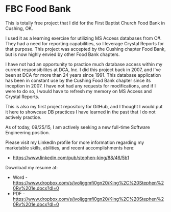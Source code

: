 # FBC Food Bank

This is totally free project that I did for the First Baptist Church Food Bank in Cushing, OK.

I used it as a learning exercise for utilizing MS Access databases from C#.  They had a need for reporting capabilities, so I leverage Crystal Reports for that purpose.  This project was accepted by the Cushing chapter Food Bank, but is now highly envied by other Food Bank chapters.

I have not had an opportunity to practice much database access within my current responsibilites at DCA, Inc.  I did this project back in 2007, and I've been at DCA for more than 24 years since 1991.  This database application has been in constant use by the Cushing Food Bank chapter since its inception in 2007.  I have not had any requests for modifications, and if I were to do so, I would have to refresh my memory on MS Access and Crystal Reports.

This is also my first project repository for GitHub, and I thought I would put it here to showcase DB practices I have learned in the past that I do not actively practice.


As of today, 09/25/15, I am actively seeking a new full-time Software Engineering position.

Please visit my LinkedIn profile for more information regarding my marketable skills, abilities, and recent accomplishments here:
* https://www.linkedin.com/pub/stephen-king/88/46/5b1

Download my resume at:
* Word - https://www.dropbox.com/s/jvoljggmfi0gn20/King%2C%20Stephen%20Rv%201e.docx?dl=0
* PDF - https://www.dropbox.com/s/jvoljggmfi0gn20/King%2C%20Stephen%20Rv%201e.docx?dl=0
